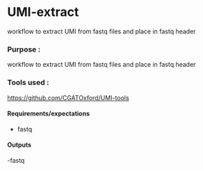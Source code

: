 # UMI-extract
workflow to extract UMI from fastq files and place in fastq header

### Purpose : 
workflow to extract UMI from fastq files and place in fastq header

### Tools used :
https://github.com/CGATOxford/UMI-tools

#### Requirements/expectations
- fastq

#### Outputs 
-fastq
